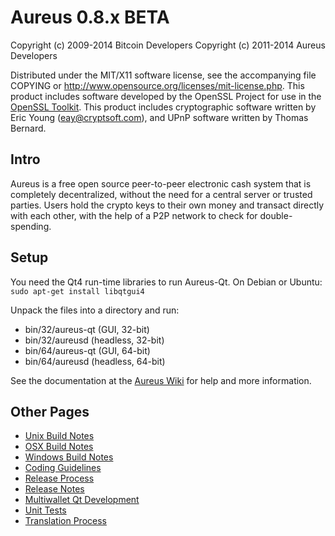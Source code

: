 Aureus 0.8.x BETA
====================

Copyright (c) 2009-2014 Bitcoin Developers
Copyright (c) 2011-2014 Aureus Developers

Distributed under the MIT/X11 software license, see the accompanying
file COPYING or http://www.opensource.org/licenses/mit-license.php.
This product includes software developed by the OpenSSL Project for use in the [OpenSSL Toolkit](http://www.openssl.org/). This product includes
cryptographic software written by Eric Young ([eay@cryptsoft.com](mailto:eay@cryptsoft.com)), and UPnP software written by Thomas Bernard.


Intro
---------------------
Aureus is a free open source peer-to-peer electronic cash system that is
completely decentralized, without the need for a central server or trusted
parties.  Users hold the crypto keys to their own money and transact directly
with each other, with the help of a P2P network to check for double-spending.


Setup
---------------------
You need the Qt4 run-time libraries to run Aureus-Qt. On Debian or Ubuntu:
	`sudo apt-get install libqtgui4`

Unpack the files into a directory and run:

- bin/32/aureus-qt (GUI, 32-bit)
- bin/32/aureusd (headless, 32-bit)
- bin/64/aureus-qt (GUI, 64-bit)
- bin/64/aureusd (headless, 64-bit)

See the documentation at the [Aureus Wiki](http://aureus.info)
for help and more information.


Other Pages
---------------------
- [Unix Build Notes](build-unix.md)
- [OSX Build Notes](build-osx.md)
- [Windows Build Notes](build-msw.md)
- [Coding Guidelines](coding.md)
- [Release Process](release-process.md)
- [Release Notes](release-notes.md)
- [Multiwallet Qt Development](multiwallet-qt.md)
- [Unit Tests](unit-tests.md)
- [Translation Process](translation_process.md)
